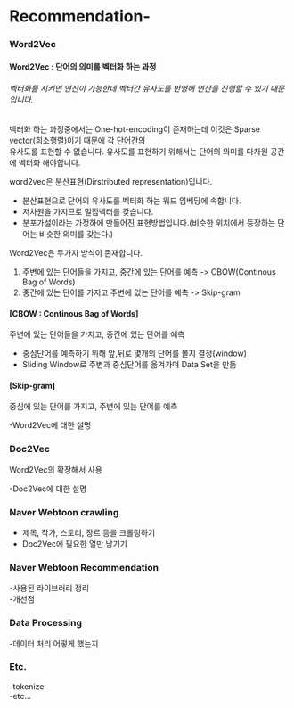 # Recommendation-

### Word2Vec

#### Word2Vec : 단어의 의미를 벡터화 하는 과정
###### 벡터화를 시키면 연산이 가능한데 벡터간 유사도를 반영해 연산을 진행할 수 있기 때문입니다.

벡터화 하는 과정중에서는 One-hot-encoding이 존재하는데 이것은 Sparse vector(희소행렬)이기 때문에 각 단어간의  
유사도를 표현할 수 없습니다. 유사도를 표현하기 위해서는 단어의 의미를 다차원 공간에 벡터화 해야합니다.

word2vec은 분산표현(Dirstributed representation)입니다.
 - 분산표현으로 단어의 유사도를 벡터화 하는 워드 임베딩에 속합니다.
 - 저차원을 가지므로 밀집벡터를 갖습니다.
 - 분포가설이라는 가정하에 만들어진 표현방법입니다.(비슷한 위치에서 등장하는 단어는 비슷한 의미를 갖는다.)


Word2Vec은 두가지 방식이 존재합니다.

1. 주변에 있는 단어들을 가지고, 중간에 있는 단어를 예측 -> CBOW(Continous Bag of Words)
2. 중간에 있는 단어를 가지고 주변에 있는 단어를 예측 -> Skip-gram


#### [CBOW : Continous Bag of Words]

주변에 있는 단어들을 가지고, 중간에 있는 단어를 예측
 - 중심단어를 예측하기 위해 앞,뒤로 몇개의 단어를 볼지 결정(window)
 - Sliding Window로 주변과 중심단어를 옮겨가며 Data Set을 만듦


#### [Skip-gram]

중심에 있는 단어를 가지고, 주변에 있는 단어를 예측


-Word2Vec에 대한 설명  

### Doc2Vec

Word2Vec의 확장해서 사용

-Doc2Vec에 대한 설명  

### Naver Webtoon crawling

- 제목, 작가, 스토리, 장르 등을 크롤링하기
- Doc2Vec에 필요한 열만 남기기

### Naver Webtoon Recommendation

-사용된 라이브러리 정리  
-개선점

### Data Processing

-데이터 처리 어떻게 했는지

### Etc.

-tokenize  
-etc...
